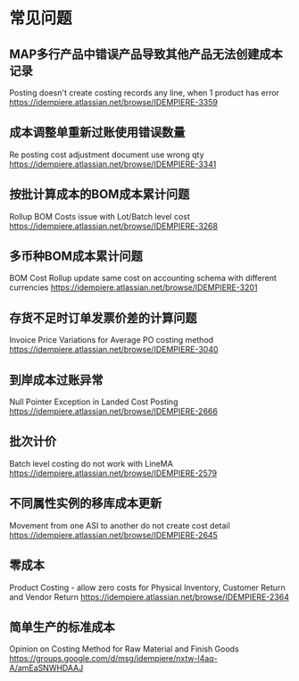 常见问题
===

MAP多行产品中错误产品导致其他产品无法创建成本记录
---

Posting doesn't create costing records any line, when 1 product has error
https://idempiere.atlassian.net/browse/IDEMPIERE-3359

成本调整单重新过账使用错误数量
---

Re posting cost adjustment document use wrong qty
https://idempiere.atlassian.net/browse/IDEMPIERE-3341

按批计算成本的BOM成本累计问题
---

Rollup BOM Costs issue with Lot/Batch level cost
https://idempiere.atlassian.net/browse/IDEMPIERE-3268

多币种BOM成本累计问题
---

BOM Cost Rollup update same cost on accounting schema with different currencies
https://idempiere.atlassian.net/browse/IDEMPIERE-3201

存货不足时订单发票价差的计算问题
---

Invoice Price Variations for Average PO costing method
https://idempiere.atlassian.net/browse/IDEMPIERE-3040

到岸成本过账异常
---

Null Pointer Exception in Landed Cost Posting
https://idempiere.atlassian.net/browse/IDEMPIERE-2666

批次计价
---

Batch level costing do not work with LineMA
https://idempiere.atlassian.net/browse/IDEMPIERE-2579

不同属性实例的移库成本更新
---

Movement from one ASI to another do not create cost detail
https://idempiere.atlassian.net/browse/IDEMPIERE-2645

零成本
---

Product Costing - allow zero costs for Physical Inventory, Customer Return and Vendor Return
https://idempiere.atlassian.net/browse/IDEMPIERE-2364

简单生产的标准成本
---

Opinion on Costing Method for Raw Material and Finish Goods
https://groups.google.com/d/msg/idempiere/nxtw-l4aq-A/amEaSNWHDAAJ

